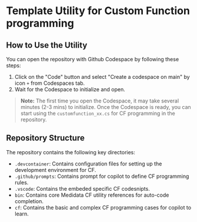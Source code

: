 # Template Utility for Custom Function programming

## How to Use the Utility

You can open the repository with Github Codespace by following these steps:
1. Click on the "Code" button and select "Create a codespace on main" by icon `+` from Codespaces tab.
2. Wait for the Codespace to initialize and open.

> **Note:** The first time you open the Codespace, it may take several minutes (2-3 mins) to initialize. Once the Codespace is ready, you can start using the `customfunction_xx.cs` for CF programming in the repository.

## Repository Structure

The repository contains the following key directories:

- `.devcontainer`: Contains configuration files for setting up the development environment for CF.
- `.github/prompts`: Contains prompt for copilot to define CF programming rules.
- `.vscode`: Contains the embeded specific CF codesnipts.
- `bin`: Contains core Medidata CF utility references for auto-code completion.
- `cf`: Contains the basic and complex CF programming cases for copilot to learn.

